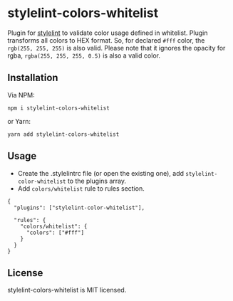 # stylelint-colors-whitelist
Plugin for [stylelint](http://stylelint.io/) to validate color usage defined in whitelist.
Plugin transforms all colors to HEX format. So, for declared ```#fff``` color, the ```rgb(255, 255, 255)``` is also valid.
Please note that it ignores the opacity for rgba, ```rgba(255, 255, 255, 0.5)``` is also a valid color.

## Installation
Via NPM:
```
npm i stylelint-colors-whitelist
```
or Yarn:
```
yarn add stylelint-colors-whitelist
```

## Usage
- Create the .stylelintrc file (or open the existing one), add ```stylelint-color-whitelist``` to the plugins array.
- Add ```colors/whitelist``` rule to rules section.

```
{
  "plugins": ["stylelint-color-whitelist"],

  "rules": {
    "colors/whitelist": {
      "colors": ["#fff"]
    }
  }
}
```

## License
stylelint-colors-whitelist is MIT licensed.





